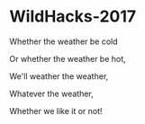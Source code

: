 # WildHacks-2017

Whether the weather be cold

Or whether the weather be hot,

We'll weather the weather,

Whatever the weather,

Whether we like it or not!
